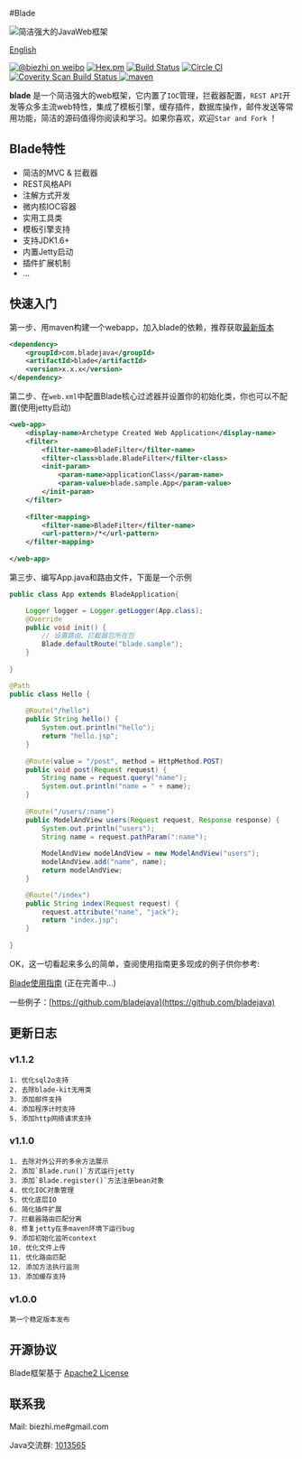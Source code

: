 #Blade

![简洁强大的JavaWeb框架](http://i1.tietuku.com/8fb5016d5123bbe9.png)

[English](https://github.com/biezhi/blade/blob/master/README_EN.md)

[![@biezhi on weibo](https://img.shields.io/badge/weibo-%40biezhi-red.svg)](http://weibo.com/u/5238733773)
[![Hex.pm](https://img.shields.io/hexpm/l/plug.svg)](http://www.apache.org/licenses/LICENSE-2.0.html)
[![Build Status](https://api.travis-ci.org/biezhi/blade.svg?branch=master)](https://travis-ci.org/biezhi/blade)
[![Circle CI](https://circleci.com/gh/biezhi/blade/tree/master.svg?style=svg)](https://circleci.com/gh/biezhi/blade/tree/master)
<a href="https://scan.coverity.com/projects/5652">
  <img alt="Coverity Scan Build Status"
       src="https://scan.coverity.com/projects/5652/badge.svg"/>
</a>
[![maven](https://img.shields.io/maven-central/v/com.bladejava/blade.svg)](http://search.maven.org/#search%7Cga%7C1%7Cg%3A%22com.bladejava%22)

**blade** 是一个简洁强大的web框架，它内置了`IOC`管理，拦截器配置，`REST API`开发等众多主流web特性，集成了模板引擎，缓存插件，数据库操作，邮件发送等常用功能，简洁的源码值得你阅读和学习。如果你喜欢，欢迎`Star and Fork` ！

## Blade特性

* 简洁的MVC & 拦截器
* REST风格API
* 注解方式开发
* 微内核IOC容器
* 实用工具类
* 模板引擎支持
* 支持JDK1.6+
* 内置Jetty启动
* 插件扩展机制
* ...

## 快速入门
第一步、用maven构建一个webapp，加入blade的依赖，推荐获取[最新版本](http://search.maven.org/#search%7Cga%7C1%7Cg%3A%22com.bladejava%22)

```xml
<dependency>
	<groupId>com.bladejava</groupId>
	<artifactId>blade</artifactId>
	<version>x.x.x</version>
</dependency>
```
	
第二步、在`web.xml`中配置Blade核心过滤器并设置你的初始化类，你也可以不配置(使用jetty启动)
	
```xml
<web-app>
	<display-name>Archetype Created Web Application</display-name>
	<filter>
		<filter-name>BladeFilter</filter-name>
		<filter-class>blade.BladeFilter</filter-class>
		<init-param>
			<param-name>applicationClass</param-name>
			<param-value>blade.sample.App</param-value>
		</init-param>
	</filter>
	
	<filter-mapping>
		<filter-name>BladeFilter</filter-name>
		<url-pattern>/*</url-pattern>
	</filter-mapping>
	
</web-app>
```

第三步、编写App.java和路由文件，下面是一个示例

```java
public class App extends BladeApplication{

	Logger logger = Logger.getLogger(App.class);
	@Override
	public void init() {
		// 设置路由、拦截器包所在包
		Blade.defaultRoute("blade.sample");
	}
	
}
```

	
```java
@Path
public class Hello {
	
	@Route("/hello")
	public String hello() {
		System.out.println("hello");
		return "hello.jsp";
	}
		
	@Route(value = "/post", method = HttpMethod.POST)
	public void post(Request request) {
		String name = request.query("name");
		System.out.println("name = " + name);
	}
	
	@Route("/users/:name")
	public ModelAndView users(Request request, Response response) {
		System.out.println("users");
		String name = request.pathParam(":name");
		
		ModelAndView modelAndView = new ModelAndView("users");
		modelAndView.add("name", name);
		return modelAndView;
	}

	@Route("/index")
	public String index(Request request) {
		request.attribute("name", "jack");
		return "index.jsp";
	}
	
}
```
	
OK，这一切看起来多么的简单，查阅使用指南更多现成的例子供你参考:
  
[Blade使用指南](http://#) (正在完善中...)

一些例子：[https://github.com/bladejava](https://github.com/bladejava)
 
## 更新日志

### v1.1.2
	1. 优化sql2o支持
	2. 去除blade-kit无用类
	3. 添加邮件支持
	4. 添加程序计时支持
	5. 添加http网络请求支持
		
### v1.1.0
	1. 去除对外公开的多余方法展示
	2. 添加`Blade.run()`方式运行jetty
	3. 添加`Blade.register()`方法注册bean对象
	4. 优化IOC对象管理
	5. 优化底层IO
	6. 简化插件扩展
	7. 拦截器路由匹配分离
	8. 修复jetty在多maven环境下运行bug 
	9. 添加初始化监听context
	10. 优化文件上传
	11. 优化路由匹配
	12. 添加方法执行监测
	13. 添加缓存支持

### v1.0.0
	第一个稳定版本发布

## 开源协议
Blade框架基于 [Apache2 License](http://www.apache.org/licenses/LICENSE-2.0.html)

## 联系我
Mail: biezhi.me#gmail.com

Java交流群: [1013565](http://shang.qq.com/wpa/qunwpa?idkey=932642920a5c0ef5f1ae902723c4f168c58ea63f3cef1139e30d68145d3b5b2f)

